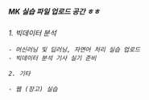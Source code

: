 ##### MK 실습 파일 업로드 공간 ㅎㅎ


<div>
  <h6>
    1. 빅데이터 분석

    - 머신러닝 및 딥러닝, 자연어 처리 실습 업로드
    - 빅데이터 분석 기사 실기 준비 

    2. 기타

    - 웹 (장고) 실습
  </h6>
</div>
